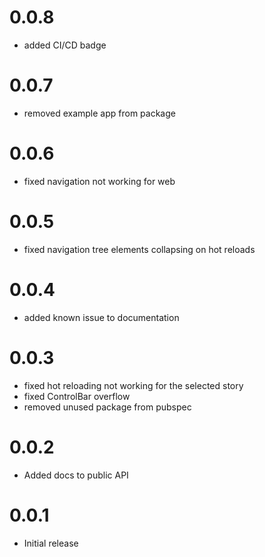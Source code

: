 # 0.0.8

- added CI/CD badge

# 0.0.7

- removed example app from package

# 0.0.6

- fixed navigation not working for web

# 0.0.5

- fixed navigation tree elements collapsing on hot reloads

# 0.0.4

- added known issue to documentation

# 0.0.3 

- fixed hot reloading not working for the selected story
- fixed ControlBar overflow
- removed unused package from pubspec

# 0.0.2

- Added docs to public API

# 0.0.1

- Initial release